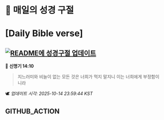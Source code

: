 # 🙏 매일의 성경 구절
# [Daily Bible verse]
## [![README에 성경구절 업데이트](https://github.com/DONGSUKA/first_test/actions/workflows/update-readme-bible.yml/badge.svg)](https://github.com/DONGSUKA/first_test/actions/workflows/update-readme-bible.yml)
<!-- START_BIBLE_VERSE -->
📖 **신명기 14:10**
> 지느러미와 비늘이 없는 모든 것은 너희가 먹지 말지니 이는 너희에게 부정함이니라

🕊️ _업데이트 시각: 2025-10-14 23:59:44 KST_
  <!-- END_BIBLE_VERSE -->
## GITHUB_ACTION
